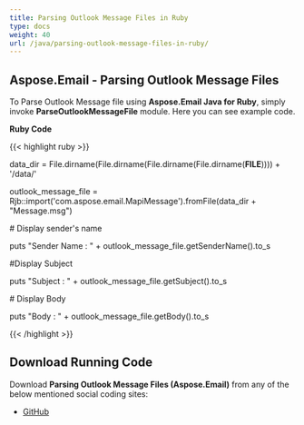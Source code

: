 ```yaml
---
title: Parsing Outlook Message Files in Ruby
type: docs
weight: 40
url: /java/parsing-outlook-message-files-in-ruby/
---
```


## **Aspose.Email - Parsing Outlook Message Files**
To Parse Outlook Message file using **Aspose.Email Java for Ruby**, simply invoke **ParseOutlookMessageFile** module. Here you can see example code.

**Ruby Code**

{{< highlight ruby >}}

 data_dir = File.dirname(File.dirname(File.dirname(File.dirname(__FILE__)))) + '/data/'

outlook_message_file = Rjb::import('com.aspose.email.MapiMessage').fromFile(data_dir + "Message.msg")

\# Display sender's name

puts "Sender Name : " + outlook_message_file.getSenderName().to_s

#Display Subject

puts "Subject : " + outlook_message_file.getSubject().to_s

\# Display Body

puts "Body : " + outlook_message_file.getBody().to_s

{{< /highlight >}}
## **Download Running Code**
Download **Parsing Outlook Message Files (Aspose.Email)** from any of the below mentioned social coding sites:

- [GitHub](https://github.com/aspose-email/Aspose.Email-for-Java/blob/master/Plugins/Aspose_Email_Java_for_Ruby/lib/asposeemailjava/Outlook/parseoutlookmessagefile.rb)
